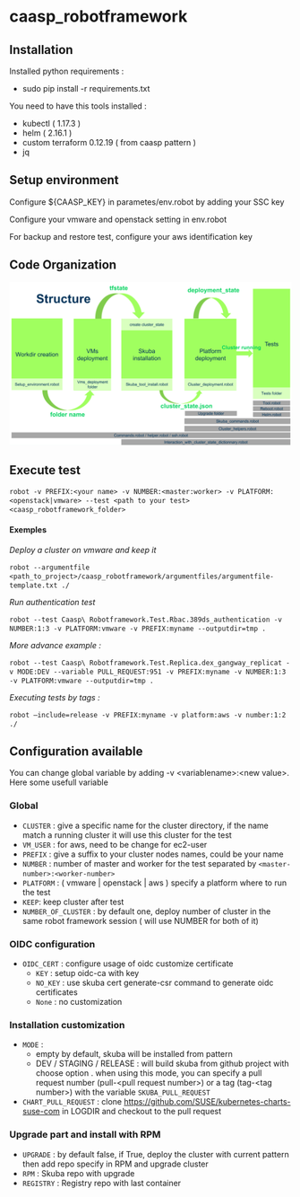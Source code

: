 # caasp_robotframework

## Installation

Installed python requirements : 
- sudo pip install -r requirements.txt

You need to have this tools installed : 
- kubectl ( 1.17.3 )
- helm ( 2.16.1 )
- custom terraform 0.12.19 ( from caasp pattern )
- jq

## Setup environment
Configure ${CAASP_KEY} in parametes/env.robot by adding your SSC key

Configure your vmware and openstack setting in env.robot

For backup and restore test, configure your aws identification key

## Code Organization

![alt text](code_organization.png "Code organization")

## Execute test


```
robot -v PREFIX:<your name> -v NUMBER:<master:worker> -v PLATFORM:<openstack|vmware> --test <path to your test>  <caasp_robotframework_folder>
```
#### Exemples
*Deploy a cluster on vmware and keep it*

```
robot --argumentfile <path_to_project>/caasp_robotframework/argumentfiles/argumentfile-template.txt ./
```

*Run authentication test*
 ```
robot --test Caasp\ Robotframework.Test.Rbac.389ds_authentication -v NUMBER:1:3 -v PLATFORM:vmware -v PREFIX:myname --outputdir=tmp .
```
*More advance example :*
```
robot --test Caasp\ Robotframework.Test.Replica.dex_gangway_replicat -v MODE:DEV --variable PULL_REQUEST:951 -v PREFIX:myname -v NUMBER:1:3 -v PLATFORM:vmware --outputdir=tmp .
```

*Executing tests by tags :*
```
robot –include=release -v PREFIX:myname -v platform:aws -v number:1:2 ./
```

## Configuration available

You can change global variable by adding -v \<variablename\>:\<new value\>. Here some usefull variable

### Global
- `CLUSTER` : give a specific name for the cluster directory, if the name match a running cluster it will use this cluster for the test
- `VM_USER` : for aws, need to be change for ec2-user
- `PREFIX` : give a suffix to your cluster nodes names, could be your name
- `NUMBER` : number of master and worker for the test separated by `<master-number>:<worker-number>` 
- `PLATFORM` : ( vmware | openstack | aws ) specify a platform where to run the test 
- `KEEP`: keep cluster after test
- `NUMBER_OF_CLUSTER` : by default one, deploy number of cluster in the same robot framework session ( will use NUMBER for both of it)

### OIDC configuration

- `OIDC_CERT` : configure usage of oidc customize certificate  
   - `KEY` : setup oidc-ca with key
   - `NO_KEY` : use skuba cert generate-csr command to generate oidc certificates
   - `None` : no customization

### Installation customization 
- `MODE` : 
    - empty by default, skuba will be installed from pattern
    - DEV / STAGING / RELEASE : will build skuba from github project with choose option 
        . when using this mode,  you can specify a pull request number (pull-\<pull request number>) or a tag (tag-\<tag number>) with the variable `SKUBA_PULL_REQUEST`
- `CHART_PULL_REQUEST` : clone https://github.com/SUSE/kubernetes-charts-suse-com in LOGDIR and checkout to the pull request

### Upgrade part and install with RPM
- `UPGRADE` : by default false, if True, deploy the cluster with current pattern then add repo specify in RPM and upgrade cluster
- `RPM` : Skuba repo with upgrade
- `REGISTRY` : Registry repo with last container